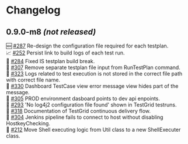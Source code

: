 # Changelog
## 0.9.0-m8 *(not released)*

:new: [#287](https://github.com/wso2-incubator/testgrid/issues/287) Re-design the configuration file required for each testplan.   
:chart_with_upwards_trend: [#252](https://github.com/wso2-incubator/testgrid/issues/252) Persist link to build logs of each test run.  
:bug: [#284](https://github.com/wso2-incubator/testgrid/issues/284) Fixed IS testplan build break.  
:bug: [#307](https://github.com/wso2-incubator/testgrid/issues/329) Remove separate testplan file input from RunTestPlan command.  
:bug: [#323](https://github.com/wso2-incubator/testgrid/issues/323) Logs related to test execution is not stored in the correct file path with correct file name.  
:bug: [#330](https://github.com/wso2-incubator/testgrid/issues/330) Dashboard TestCase view error message view hides part of the message.  
:bug: [#305](https://github.com/wso2-incubator/testgrid/issues/305) PROD environment dasboard points to dev api enpoints.  
:bug: [#293](https://github.com/wso2-incubator/testgrid/issues/293) 'No log4j2 configuration file found' shown in TestGrid testruns.   
:fork_and_knife: [#318](https://github.com/wso2-incubator/testgrid/issues/318) Documentation of  TestGrid continuous delivery flow.   
:fork_and_knife: [#304](https://github.com/wso2-incubator/testgrid/issues/304) Jenkins pipeline fails to connect to host without disabling HostkeyChecking.   
:fork_and_knife: [#212](https://github.com/wso2-incubator/testgrid/issues/212) Move Shell executing logic from Util class to a new ShellExecuter class.

